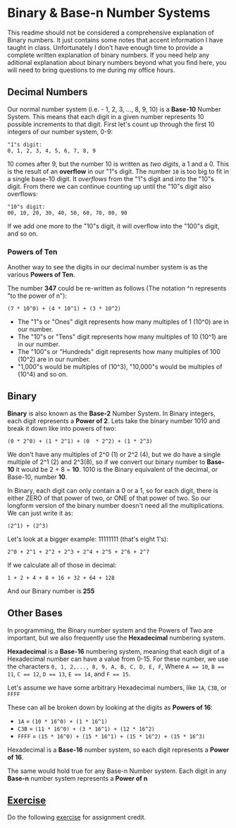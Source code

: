 # Binary & Base-n Number Systems
This readme should not be considered a comprehensive explanation of Binary numbers. It just contains some notes that accent information I have taught in class. Unfortunately I don't have enough time to provide a complete written explanation of binary numbers. If you need help any aditional explanation about binary numbers beyond what you find here, you will need to bring questions to me during my office hours.

## Decimal Numbers
Our normal number system (i.e. - 1, 2, 3, ..., 8, 9, 10) is a **Base-10** Number System. This means that each digit in a given number represents 10 possible increments to that digit. First let's count up through the first 10 integers of our number system, 0-9:

```
"1"s digit:
0, 1, 2, 3, 4, 5, 6, 7, 8, 9
```

10 comes after 9, but the number 10 is written as _two digits_, a 1 and a 0. This is the result of an **overflow** in our "1"s digit. The number ```10``` is too big to fit in a single base-10 digit. It _overflows_ from the "1"s digit and into the "10"s digit. From there we can continue counting up until the "10"s digit also overflows:

```
"10"s digit:
00, 10, 20, 30, 40, 50, 60, 70, 80, 90
```

If we add one more to the "10"s digit, it will overflow into the "100"s digit, and so on.

### Powers of Ten
Another way to see the digits in our decimal number system is as the various **Powers of Ten**.

The number **347** could be re-written as follows (The notation ^n represents "to the power of n"):

```(7 * 10^0) + (4 * 10^1) + (3 * 10^2)```

* The "1"s or "Ones" digit represents how many multiples of 1 (10^0) are in our number.
* The "10"s or "Tens" digit represents how many multiples of 10 (10^1) are in our number.
* The "100"s or "Hundreds" digit represents how many multiples of 100 (10^2) are in our number.
* "1,000"s would be multiples of (10^3), "10,000"s would be multiples of (10^4) and so on.

## Binary
**Binary** is also known as the **Base-2** Number System. In Binary integers, each digit represents a **Power of 2**. Lets take the binary number 1010 and break it down like into powers of two:

```(0 * 2^0) + (1 * 2^1) + (0  * 2^2) + (1 * 2^3)```

We don't have any multiples of 2^0 (1) or 2^2 (4), but we do have a single multiple of 2^1 (2) and 2^3(8), so if we convert our binary number to **Base-10** it would be 2 + 8 = **10**. 1010 is the Binary equivalent of the decimal, or Base-10, number **10**.

In Binary, each digit can only contain a 0 or a 1, so for each digit, there is either ZERO of that power of two, or ONE of that power of two. So our longform version of the binary number doesn't need all the multiplications. We can just write it as:

```(2^1) + (2^3)```

Let's look at a bigger example: 11111111 (that's eight 1's):

```2^0 + 2^1 + 2^2 + 2^3 + 2^4 + 2^5 + 2^6 + 2^7```

If we calculate all of those in decimal:

```1 + 2 + 4 + 8 + 16 + 32 + 64 + 128```

And our Binary number is **255**

## Other Bases
In programming, the Binary number system and the Powers of Two are important, but we also frequently use the **Hexadecimal** numbering system.

**Hexadecimal** is a **Base-16** numbering system, meaning that each digit of a Hexadecimal number can have a value from 0-15. For these number, we use the characters ```0, 1, 2,..., 8, 9, A, B, C, D, E, F```, Where ```A == 10```, ```B == 11```, ```C == 12```, ```D == 13```, ```E == 14```, and ```F == 15```.

Let's assume we have some arbitrary Hexadecimal numbers, like ```1A```, ```C3B```, or ```FFFF```

These can all be broken down by looking at the digits as **Powers of 16**:

* ```1A``` = ```(10 * 16^0) + (1 * 16^1)```
* ```C3B``` = ```(11 * 16^0) + (3 * 16^1) + (12 * 16^2)```
* ```FFFF``` = ```(15 * 16^0) + (15 * 16^1) + (15 * 16^2) + (15 * 16^3)```

Hexadecimal is a **Base-16** number system, so each digit represents a **Power of 16**. 

The same would hold true for any Base-n Number system. Each digit in any **Base-n** number system represents a **Power of n**

## [Exercise](./Exercise)
Do the following [exercise](./Exercise) for assignment credit.